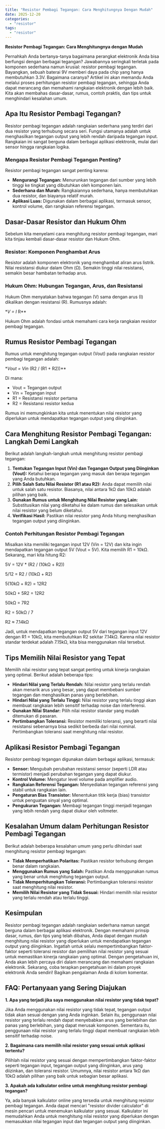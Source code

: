 ```yaml
---
title: "Resistor Pembagi Tegangan: Cara Menghitungnya Dengan Mudah"
date: 2025-12-20
categories: 
  - "resistor"
tags: 
  - "resistor"
---
```


**Resistor Pembagi Tegangan: Cara Menghitungnya dengan Mudah**

Pernahkah Anda bertanya-tanya bagaimana perangkat elektronik Anda bisa berfungsi dengan berbagai tegangan? Jawabannya seringkali terletak pada komponen sederhana namun krusial: resistor pembagi tegangan. Bayangkan, sebuah baterai 9V memberi daya pada chip yang hanya membutuhkan 3.3V. Bagaimana caranya? Artikel ini akan memandu Anda melalui proses perhitungan resistor pembagi tegangan, sehingga Anda dapat merancang dan memahami rangkaian elektronik dengan lebih baik. Kita akan membahas dasar-dasar, rumus, contoh praktis, dan tips untuk menghindari kesalahan umum.

## Apa Itu Resistor Pembagi Tegangan?

Resistor pembagi tegangan adalah rangkaian sederhana yang terdiri dari dua resistor yang terhubung secara seri. Fungsi utamanya adalah untuk menghasilkan tegangan output yang lebih rendah daripada tegangan input. Rangkaian ini sangat berguna dalam berbagai aplikasi elektronik, mulai dari sensor hingga rangkaian logika.

### Mengapa Resistor Pembagi Tegangan Penting?

Resistor pembagi tegangan sangat penting karena:

- **Mengurangi Tegangan:** Menurunkan tegangan dari sumber yang lebih tinggi ke tingkat yang dibutuhkan oleh komponen lain.
- **Sederhana dan Murah:** Rangkaiannya sederhana, hanya membutuhkan dua resistor, dan biayanya relatif murah.
- **Aplikasi Luas:** Digunakan dalam berbagai aplikasi, termasuk sensor, kontrol volume, dan rangkaian referensi tegangan.

## Dasar-Dasar Resistor dan Hukum Ohm

Sebelum kita menyelami cara menghitung resistor pembagi tegangan, mari kita tinjau kembali dasar-dasar resistor dan Hukum Ohm.

### Resistor: Komponen Penghambat Arus

Resistor adalah komponen elektronik yang menghambat aliran arus listrik. Nilai resistansi diukur dalam Ohm (Ω). Semakin tinggi nilai resistansi, semakin besar hambatan terhadap arus.

### Hukum Ohm: Hubungan Tegangan, Arus, dan Resistansi

Hukum Ohm menyatakan bahwa tegangan (V) sama dengan arus (I) dikalikan dengan resistansi (R). Rumusnya adalah:

\*_V = I_ R\*\*

Hukum Ohm adalah fondasi untuk memahami cara kerja rangkaian resistor pembagi tegangan.

## Rumus Resistor Pembagi Tegangan

Rumus untuk menghitung tegangan output (Vout) pada rangkaian resistor pembagi tegangan adalah:

\*_Vout = Vin_ (R2 / (R1 + R2))\*\*

Di mana:

- Vout = Tegangan output
- Vin = Tegangan input
- R1 = Resistansi resistor pertama
- R2 = Resistansi resistor kedua

Rumus ini memungkinkan kita untuk menentukan nilai resistor yang diperlukan untuk mendapatkan tegangan output yang diinginkan.

## Cara Menghitung Resistor Pembagi Tegangan: Langkah Demi Langkah

Berikut adalah langkah-langkah untuk menghitung resistor pembagi tegangan:

1. **Tentukan Tegangan Input (Vin) dan Tegangan Output yang Diinginkan (Vout):** Ketahui berapa tegangan yang masuk dan berapa tegangan yang Anda butuhkan.
2. **Pilih Salah Satu Nilai Resistor (R1 atau R2):** Anda dapat memilih nilai untuk salah satu resistor. Biasanya, nilai antara 1kΩ dan 10kΩ adalah pilihan yang baik.
3. **Gunakan Rumus untuk Menghitung Nilai Resistor yang Lain:** Substitusikan nilai yang diketahui ke dalam rumus dan selesaikan untuk nilai resistor yang belum diketahui.
4. **Verifikasi Hasil:** Pastikan nilai resistor yang Anda hitung menghasilkan tegangan output yang diinginkan.

### Contoh Perhitungan Resistor Pembagi Tegangan

Misalkan kita memiliki tegangan input 12V (Vin = 12V) dan kita ingin mendapatkan tegangan output 5V (Vout = 5V). Kita memilih R1 = 10kΩ. Sekarang, mari kita hitung R2:

5V = 12V \* (R2 / (10kΩ + R2))

5/12 = R2 / (10kΩ + R2)

5(10kΩ + R2) = 12R2

50kΩ + 5R2 = 12R2

50kΩ = 7R2

R2 = 50kΩ / 7

R2 ≈ 7.14kΩ

Jadi, untuk mendapatkan tegangan output 5V dari tegangan input 12V dengan R1 = 10kΩ, kita membutuhkan R2 sekitar 7.14kΩ. Karena nilai resistor standar terdekat adalah 7.15kΩ, kita bisa menggunakan nilai tersebut.

## Tips Memilih Nilai Resistor yang Tepat

Memilih nilai resistor yang tepat sangat penting untuk kinerja rangkaian yang optimal. Berikut adalah beberapa tips:

- **Hindari Nilai yang Terlalu Rendah:** Nilai resistor yang terlalu rendah akan menarik arus yang besar, yang dapat membebani sumber tegangan dan menghasilkan panas yang berlebihan.
- **Hindari Nilai yang Terlalu Tinggi:** Nilai resistor yang terlalu tinggi akan membuat rangkaian lebih sensitif terhadap noise dan interferensi.
- **Gunakan Nilai Standar:** Pilih nilai resistor standar yang mudah ditemukan di pasaran.
- **Pertimbangkan Toleransi:** Resistor memiliki toleransi, yang berarti nilai resistansi sebenarnya bisa sedikit berbeda dari nilai nominal. Pertimbangkan toleransi saat menghitung nilai resistor.

## Aplikasi Resistor Pembagi Tegangan

Resistor pembagi tegangan digunakan dalam berbagai aplikasi, termasuk:

- **Sensor:** Mengubah perubahan resistansi sensor (seperti LDR atau termistor) menjadi perubahan tegangan yang dapat diukur.
- **Kontrol Volume:** Mengatur level volume pada amplifier audio.
- **Rangkaian Referensi Tegangan:** Menyediakan tegangan referensi yang stabil untuk rangkaian lain.
- **Pengaturan Bias Transistor:** Menentukan titik kerja (bias) transistor untuk penguatan sinyal yang optimal.
- **Pengukuran Tegangan:** Membagi tegangan tinggi menjadi tegangan yang lebih rendah yang dapat diukur oleh voltmeter.

## Kesalahan Umum dalam Perhitungan Resistor Pembagi Tegangan

Berikut adalah beberapa kesalahan umum yang perlu dihindari saat menghitung resistor pembagi tegangan:

- **Tidak Memperhatikan Polaritas:** Pastikan resistor terhubung dengan benar dalam rangkaian.
- **Menggunakan Rumus yang Salah:** Pastikan Anda menggunakan rumus yang benar untuk menghitung tegangan output.
- **Tidak Memperhitungkan Toleransi:** Pertimbangkan toleransi resistor saat menghitung nilai resistor.
- **Memilih Nilai Resistor yang Tidak Sesuai:** Hindari memilih nilai resistor yang terlalu rendah atau terlalu tinggi.

## Kesimpulan

Resistor pembagi tegangan adalah rangkaian sederhana namun sangat berguna dalam berbagai aplikasi elektronik. Dengan memahami prinsip dasar, rumus, dan tips yang telah dibahas, Anda dapat dengan mudah menghitung nilai resistor yang diperlukan untuk mendapatkan tegangan output yang diinginkan. Ingatlah untuk selalu mempertimbangkan faktor-faktor seperti toleransi resistor dan pemilihan nilai resistor yang sesuai untuk memastikan kinerja rangkaian yang optimal. Dengan pengetahuan ini, Anda akan lebih percaya diri dalam merancang dan memahami rangkaian elektronik. Sekarang, coba terapkan pengetahuan ini dalam proyek elektronik Anda sendiri! Bagikan pengalaman Anda di kolom komentar.

## FAQ: Pertanyaan yang Sering Diajukan

**1\. Apa yang terjadi jika saya menggunakan nilai resistor yang tidak tepat?**

Jika Anda menggunakan nilai resistor yang tidak tepat, tegangan output tidak akan sesuai dengan yang Anda inginkan. Selain itu, penggunaan nilai resistor yang terlalu rendah dapat menyebabkan arus yang berlebihan dan panas yang berlebihan, yang dapat merusak komponen. Sementara itu, penggunaan nilai resistor yang terlalu tinggi dapat membuat rangkaian lebih sensitif terhadap noise.

**2\. Bagaimana cara memilih nilai resistor yang sesuai untuk aplikasi tertentu?**

Pilihlah nilai resistor yang sesuai dengan mempertimbangkan faktor-faktor seperti tegangan input, tegangan output yang diinginkan, arus yang diizinkan, dan toleransi resistor. Umumnya, nilai resistor antara 1kΩ dan 10kΩ adalah pilihan yang baik untuk sebagian besar aplikasi.

**3\. Apakah ada kalkulator online untuk menghitung resistor pembagi tegangan?**

Ya, ada banyak kalkulator online yang tersedia untuk menghitung resistor pembagi tegangan. Anda dapat mencari "resistor divider calculator" di mesin pencari untuk menemukan kalkulator yang sesuai. Kalkulator ini memudahkan Anda untuk menghitung nilai resistor yang diperlukan dengan memasukkan nilai tegangan input dan tegangan output yang diinginkan.

